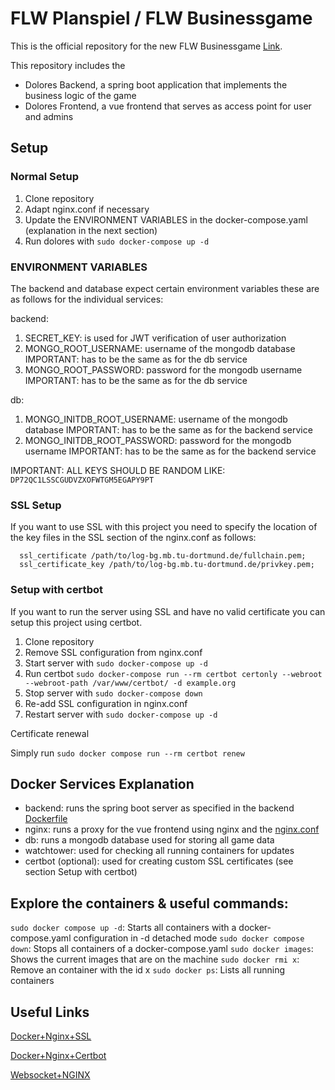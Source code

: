 # FLW Planspiel / FLW Businessgame

This is the official repository for the new FLW Businessgame [Link](http://log-bg.mb.tu-dortmund.de/).

This repository includes the 
- Dolores Backend, a spring boot application that implements the business logic of the game
- Dolores Frontend, a vue frontend that serves as access point for user and admins

## Setup

### Normal Setup

1. Clone repository
2. Adapt nginx.conf if necessary
3. Update the ENVIRONMENT VARIABLES in the docker-compose.yaml (explanation in the next section)
4. Run dolores with ```sudo docker-compose up -d```

### ENVIRONMENT VARIABLES

The backend and database expect certain environment variables these are as follows for the individual services:

backend:
1. SECRET_KEY: is used for JWT verification of user authorization
2. MONGO_ROOT_USERNAME: username of the mongodb database IMPORTANT: has to be the same as for the db service
3. MONGO_ROOT_PASSWORD: password for the mongodb username IMPORTANT: has to be the same as for the db service

db:
1. MONGO_INITDB_ROOT_USERNAME: username of the mongodb database IMPORTANT: has to be the same as for the backend service
2. MONGO_INITDB_ROOT_PASSWORD: password for the mongodb username IMPORTANT: has to be the same as for the backend service

IMPORTANT: ALL KEYS SHOULD BE RANDOM LIKE: ```DP72QC1LSSCGUDVZXOFWTGM5EGAPY9PT```

### SSL Setup

If you want to use SSL with this project you need to specify the location of the key files in the SSL section of the nginx.conf as follows:

```
  ssl_certificate /path/to/log-bg.mb.tu-dortmund.de/fullchain.pem;
  ssl_certificate_key /path/to/log-bg.mb.tu-dortmund.de/privkey.pem;
```

### Setup with certbot

If you want to run the server using SSL and have no valid certificate you can setup this project using certbot.

1. Clone repository
2. Remove SSL configuration from nginx.conf
3. Start server with ```sudo docker-compose up -d```
4. Run certbot ```sudo docker-compose run --rm certbot certonly --webroot --webroot-path /var/www/certbot/ -d example.org```
5. Stop server with ```sudo docker-compose down```
6. Re-add SSL configuration in nginx.conf
7. Restart server with ```sudo docker-compose up -d```

Certificate renewal

Simply run
```sudo docker compose run --rm certbot renew```

## Docker Services Explanation

- backend: runs the spring boot server as specified in the backend [Dockerfile](https://github.com/FLW-TUDO/Dolores-Backend/blob/main/Dockerfile)
- nginx: runs a proxy for the vue frontend using nginx and the [nginx.conf](https://github.com/FLW-TUDO/Dolores/blob/main/nginx/nginx.conf)
- db: runs a mongodb database used for storing all game data
- watchtower: used for checking all running containers for updates
- certbot (optional): used for creating custom SSL certificates (see section Setup with certbot)

## Explore the containers & useful commands:

```sudo docker compose up -d```: Starts all containers with a docker-compose.yaml configuration in -d detached mode
```sudo docker compose down```: Stops all containers of a docker-compose.yaml
```sudo docker images```: Shows the current images that are on the machine
```sudo docker rmi x```: Remove an container with the id x
```sudo docker ps```: Lists all running containers

## Useful Links

[Docker+Nginx+SSL](https://mindsers.blog/post/https-using-nginx-certbot-docker/)

[Docker+Nginx+Certbot](https://pentacent.medium.com/nginx-and-lets-encrypt-with-docker-in-less-than-5-minutes-b4b8a60d3a71)

[Websocket+NGINX](https://www.nginx.com/blog/websocket-nginx/)

###
